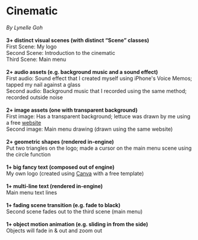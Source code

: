 # Cinematic
*By Lynelle Goh<br><br>*
**3+ distinct visual scenes (with distinct “Scene” classes) <br>**
First Scene: My logo <br>
Second Scene: Introduction to the cinematic<br>
Third Scene: Main menu <br><br>
**2+ audio assets (e.g. background music and a sound effect)<br>**
First audio: Sound effect that I created myself using iPhone's Voice Memos; tapped my nail against a glass<br>
Second audio: Background music that I recorded using the same method; recorded outside noise<br><br>
**2+ image assets (one with transparent background)<br>**
First image: Has a transparent background; lettuce was drawn by me using a free [website](https://sketchpad.app/)<br>
Second image: Main menu drawing (drawn using the same website) <br><br>
**2+ geometric shapes (rendered in-engine)<br>**
Put two triangles on the logo; made a cursor on the main menu scene using the circle function <br><br>
**1+ big fancy text (composed out of engine)<br>**
My own logo (created using [Canva](https://www.canva.com/) with a free template) <br><br>
**1+ multi-line text (rendered in-engine)<br>**
Main menu text lines <br><br>
**1+ fading scene transition (e.g. fade to black)<br>**
Second scene fades out to the third scene (main menu) <br><br>
**1+ object motion animation (e.g. sliding in from the side)<br>**
Objects will fade in & out and zoom out